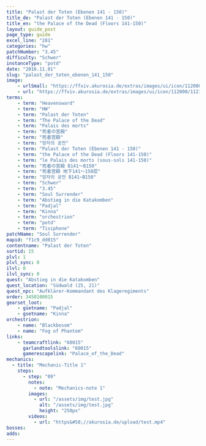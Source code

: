 ```yaml
---
title: "Palast der Toten (Ebenen 141 - 150)"
title_de: "Palast der Toten (Ebenen 141 - 150)"
title_en: "the Palace of the Dead (Floors 141-150)"
layout: guide_post
page_type: guide
excel_line: "281"
categories: "hw"
patchNumber: "3.45"
difficulty: "Schwer"
instanceType: "potd"
date: "2016.11.01"
slug: "palast_der_toten_ebenen_141_150"
image:
    - urlSmall: "https://ffxiv.akurosia.de/extras/images/ui/icon/112000/112180.png"
    - url: "https://ffxiv.akurosia.de/extras/images/ui/icon/112000/112180.png"
terms:
    - term: "Heavensward"
    - term: "HW"
    - term: "Palast der Toten"
    - term: "The Palace of the Dead"
    - term: "Palais des morts"
    - term: "死者の宮殿"
    - term: "死者宫殿"
    - term: "망자의 궁전"
    - term: "Palast der Toten (Ebenen 141 - 150)"
    - term: "the Palace of the Dead (Floors 141-150)"
    - term: "le Palais des morts (sous-sols 141-150)"
    - term: "死者の宮殿 B141～B150"
    - term: "死者宫殿 地下141～150层"
    - term: "망자의 궁전 B141~B150"
    - term: "Schwer"
    - term: "3.45"
    - term: "Soul Surrender"
    - term: "Abstieg in die Katakomben"
    - term: "Padjal"
    - term: "Kinna"
    - term: "orchestrion"
    - term: "potd"
    - term: "Tisiphone"
patchName: "Soul Surrender"
mapid: "f1c9_dd015"
contentname: "Palast der Toten"
sortid: 15
plvl: 1
plvl_sync: 0
ilvl: 0
ilvl_sync: 0
quest: "Abstieg in die Katakomben"
quest_location: "Südwald (25, 21)"
quest_npc: "Aufklärer-Kommandant des Klageregiments"
order: 3450100015
gearset_loot:
    - gsetname: "Padjal"
    - gsetname: "Kinna"
orchestrion:
    - name: "Blackbosom"
    - name: "Fog of Phantom"
links:
    - teamcraftlink: "60015"
      garlandtoolslink: "60015"
      gamerescapelink: "Palace_of_the_Dead"
mechanics:
  - title: "Mechanic-Title 1"
    steps:
      - step: "09"
        notes:
          - note: "Mechanics-note 1"
        images:
          - url: "/assets/img/test.jpg"
            alt: "/assets/img/test.jpg"
            height: "250px"
        videos:
          - url: "https&#58;//akurosia.de/upload/test.mp4"
bosses:
adds:
---
```

